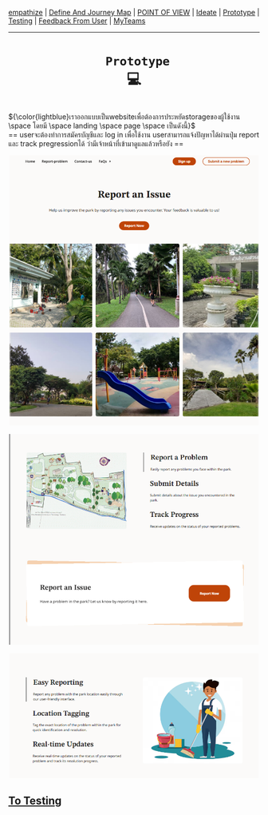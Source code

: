 [empathize](https://github.com/LeoPonin/INT100-G2-02-2Na2Jai/blob/c8bd58e89e30c340625163b9c2ea6b4e0ba3f6ce/Tung/empathize.md) | [Define And Journey Map](https://github.com/LeoPonin/INT100-G2-02-2Na2Jai/blob/main/Tung/Define.md) | [POINT OF VIEW](https://github.com/LeoPonin/INT100-G2-02-2Na2Jai/blob/main/Tung/POV.md) | [Ideate](https://github.com/LeoPonin/INT100-G2-02-2Na2Jai/blob/main/Tung/Ideate.md) | [Prototype](https://github.com/LeoPonin/INT100-G2-02-2Na2Jai/blob/main/Tung/prototype.md) | [Testing](https://github.com/LeoPonin/INT100-G2-02-2Na2Jai/blob/main/Tung/Testing.md) | [Feedback From User](https://github.com/LeoPonin/INT100-G2-02-2Na2Jai/blob/main/Tung/Feedback%20from%20user.md) | [MyTeams](https://github.com/LeoPonin/INT100-G2-02-2Na2Jai/blob/main/ourteam.md)

<hr>

# <h1 align = center> <code> Prototype </code> :computer: <h1>


${\color{lightblue}เราออกแบบเป็นwebsiteเพื่อต้องการประหยัดstorageของผู้ใช้งาน \space โดยมี \space landing \space page \space เป็นดังนี้}$ <br>
== userจะต้องทำการสมัครบัญชีและ log in เพื่อใช้งาน userสามารถแจ้งปัญหาได้ผ่านปุ่ม report และ track pregressionได้ ว่ามีเจ้าหน้าที่เข้ามาดูแลแล้วหรือยัง ==
 

<p align = "center">
  <img src="/image/landing.png" alt="" width = 500px>
</p>

<p align = "center">
  <img src="/image/land2.png"" alt="" width = 500px>
</p>

<p align = "center">
  <img src="/image/land3.png"" alt="" width = 500px>
</p>

[To Testing](https://github.com/LeoPonin/INT100-G2-02-2Na2Jai/blob/main/Tung/Testing.md)
------
